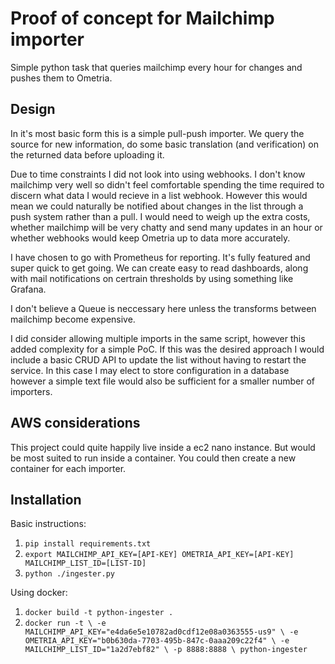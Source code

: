 # Proof of concept for Mailchimp importer

Simple python task that queries mailchimp every hour for changes and pushes them to Ometria.


## Design

In it's most basic form this is a simple pull-push importer. We query the source for new information, do some basic translation (and verification) on the returned data before uploading it.


Due to time constraints I did not look into using webhooks. I don't know mailchimp very well so didn't feel comfortable spending the time required to discern what data I would recieve in a list webhook. However this would mean we could naturally be notified about changes in the list through a push system rather than a pull. I would need to weigh up the extra costs, whether mailchimp will be very chatty and send many updates in an hour or whether webhooks would keep Ometria up to data more accurately.


I have chosen to go with Prometheus for reporting. It's fully featured and super quick to get going. We can create easy to read dashboards, along with mail notifications on certrain thresholds by using something like Grafana.


I don't believe a Queue is neccessary here unless the transforms between mailchimp become expensive.

I did consider allowing multiple imports in the same script, however this added complexity for a simple PoC. If this was the desired approach I would include a basic CRUD API to update the list without having to restart the service. In this case I may elect to store configuration in a database however a simple text file would also be sufficient for a smaller number of importers.


## AWS considerations

This project could quite happily live inside a ec2 nano instance. But would be most suited to run inside a container. You could then create a new container for each importer.


## Installation

Basic instructions:

1. `pip install requirements.txt`
2. `export MAILCHIMP_API_KEY=[API-KEY] OMETRIA_API_KEY=[API-KEY] MAILCHIMP_LIST_ID=[LIST-ID]`
3. `python ./ingester.py`


Using docker:

1. `docker build -t python-ingester .`
2. `docker run -t \
    -e MAILCHIMP_API_KEY="e4da6e5e10782ad0cdf12e08a0363555-us9" \
    -e OMETRIA_API_KEY="b0b630da-7703-495b-847c-0aaa209c22f4" \
    -e MAILCHIMP_LIST_ID="1a2d7ebf82" \
    -p 8888:8888 \
    python-ingester`

